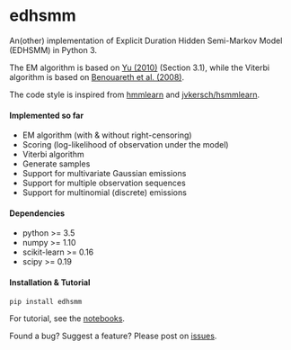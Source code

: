 # edhsmm
An(other) implementation of Explicit Duration Hidden Semi-Markov Model (EDHSMM) in Python 3.

The EM algorithm is based on [Yu (2010)](https://www.sciencedirect.com/science/article/pii/S0004370209001416) (Section 3.1), while the Viterbi algorithm is based on [Benouareth et al. (2008)](https://link.springer.com/article/10.1155/2008/247354).

The code style is inspired from [hmmlearn](https://github.com/hmmlearn/hmmlearn) and [jvkersch/hsmmlearn](https://github.com/jvkersch/hsmmlearn).

#### Implemented so far
- EM algorithm (with & without right-censoring)
- Scoring (log-likelihood of observation under the model)
- Viterbi algorithm
- Generate samples
- Support for multivariate Gaussian emissions
- Support for multiple observation sequences
- Support for multinomial (discrete) emissions

#### Dependencies
- python >= 3.5
- numpy >= 1.10
- scikit-learn >= 0.16
- scipy >= 0.19

#### Installation & Tutorial
```console
pip install edhsmm
```
For tutorial, see the [notebooks](notebooks).

Found a bug? Suggest a feature? Please post on [issues](https://github.com/poypoyan/edhmm/issues).